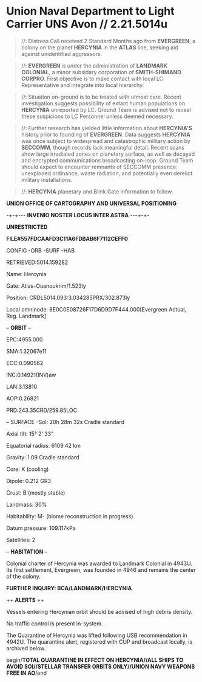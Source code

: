 # Union Naval Department to Light Carrier UNS Avon // 2.21.5014u

>//: Distress Call received 2 Standard Months ago from **EVERGREEN**, a colony on the planet **HERCYNIA** in the **ATLAS** line, seeking aid against unidentified aggressors.

>//: **EVERGREEN** is under the administration of **LANDMARK COLONIAL**, a minor subsidary corporation of **SMITH-SHIMANO CORPRO**. First objective is to make contact with local LC Representative and integrate into local hierarchy.

>//: Situation on-ground is to be treated with utmost care. Recent investigation suggests possibility of extant human populations on **HERCYNIA** unreported by LC. Ground Team is advised not to reveal these suspicions to LC Personnel unless deemed necessary.

>//: Further research has yielded little information about **HERCYNIA'S** history prior to founding of **EVERGREEN**. Data suggests **HERCYNIA** was once subject to widespread and catastrophic military action by **SECCOMM**, though records lack meaningful detail. Recent scans show large irradiated zones on planetary surface, as well as decayed and encrypted communications broadcasting on-loop. Ground Team should expect to encounter remnants of SECCOMM presence: unexploded ordinance, waste radiation, and potentially even derelict military installations.

>//: **HERCYNIA** planetary and Blink Gate information to follow.


**UNION OFFICE OF CARTOGRAPHY AND UNIVERSAL POSITIONING**

-+-+--- **INVENIO NOSTER LOCUS INTER ASTRA** ---+-+-

**UNRESTRICTED**

**FILE#557FDCAAFD3C11A6FDBAB6F7112CEFF0**

CONFIG -ORB -SURF -HAB

RETRIEVED:5014.159282

Name: Hercynia

Gate: Atlas-Ouanoukrim/1.523ly

Position: CRDL5014.093:3.034285PRX/302.873ly

Local omninode: 8E0C0E08726F17D6D9D7F444.000[Evergreen Actual, Reg. Landmark]



– **ORBIT** –

EPC:4955.000

SMA:1.32067e11

ECC:0.090562

INC:0.14921(INV)aw

LAN:3.13810

AOP:0.26821

PRD:243.35CRD/259.85LOC



– SURFACE –Sol: 20h 28m 32s Cradle standard


Axial tilt: 15° 2’ 33”

Equatorial radius: 6109.42 km

Gravity: 1.09 Cradle standard

Core: K (cooling)

Dipole: 0.212 GR3

Crust: B (mostly stable)

Landmass: 30%

Habitability: M- (biome reconstruction in progress)

Datum pressure: 109.117kPa

Satellites: 2



– **HABITATION** –

Colonial charter of Hercynia was awarded to Landmark Colonial in 4943U. Its first settlement, Evergreen, was founded in 4946 and remains the center of the colony.

**FURTHER INQUIRY: BCA/LANDMARK/HERCYNIA**


++ **ALERTS** ++

Vessels entering Hercynian orbit should be advised of high debris density. 

No traffic control is present in-system.

The Quarantine of Hercynia was lifted following USB recommendation in 4942U. The quarantine alert, registered with CUP and broadcast locally, is archived below.

begin/**TOTAL QUARANTINE IN EFFECT ON HERCYNIA//ALL SHIPS TO AVOID SOI//STELLAR TRANSFER ORBITS ONLY//UNION NAVY WEAPONS FREE IN AO**/end
